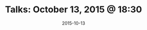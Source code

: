 ---
title:  "Talks: October 13, 2015 @ 18:30"
date:   2015-10-13
meetup_id: "225324437"
meetup_url: "https://www.meetup.com/CocoaHeads-Montreal/events/225324437/"
venue_name: "McKibbins Irish Pub"
venue_address: "1426 Bishop Street, Montreal, QC"
venue_address_map_url: "https://maps.google.com/maps?q=1426+Bishop+Street%2C+Montreal%2C+QC%2C+H3G+2E6%2C+ca"
speakers:
  - name: "Séraphin Hochart"
    title: "Focus on tvOS"
    twitter: nsphin
    slides_url: "https://cocoaheadsmontreal.s3.amazonaws.com/2015-10-13/tvos.pdf"
  - name: "Philippe Casgrain"
    title: "Hardware-assisted debugging"
    twitter: philippec
    slides_url: "https://cocoaheadsmontreal.s3.amazonaws.com/2015-10-13/Hardware-assisted+debugging—Cocoaheads.pdf"
---